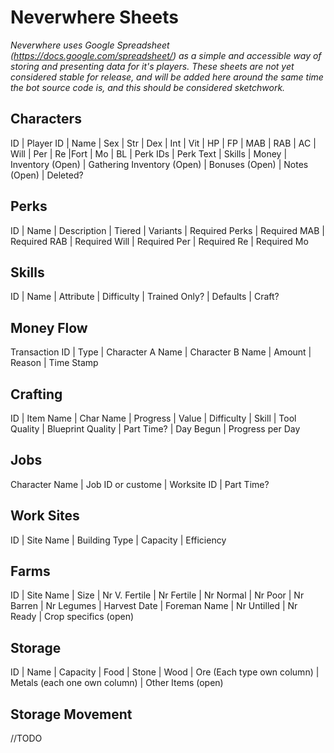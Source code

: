 # Neverwhere Sheets

*Neverwhere uses Google Spreadsheet (https://docs.google.com/spreadsheet/) as a simple and accessible way of storing and presenting data for it's players. These sheets are not yet considered stable for release, and will be added here around the same time the bot source code is, and this should be considered sketchwork.*

## Characters
ID | Player ID | Name | Sex | Str | Dex | Int | Vit | HP | FP | MAB | RAB | AC | Will | Per | Re |Fort |  Mo | BL | Perk IDs | Perk Text | Skills | Money | Inventory (Open) | Gathering Inventory (Open) | Bonuses (Open) | Notes (Open) | Deleted? 

## Perks
ID | Name | Description | Tiered | Variants | Required Perks | Required MAB | Required RAB | Required Will | Required Per | Required Re | Required Mo

## Skills
ID | Name | Attribute | Difficulty | Trained Only? | Defaults | Craft?

## Money Flow
Transaction ID | Type | Character A Name | Character B Name | Amount | Reason | Time Stamp

## Crafting
ID | Item Name | Char Name | Progress | Value | Difficulty | Skill | Tool Quality | Blueprint Quality | Part Time? | Day Begun | Progress per Day

## Jobs
Character Name | Job ID or custome | Worksite ID | Part Time?

## Work Sites
ID | Site Name | Building Type | Capacity | Efficiency

## Farms
ID | Site Name | Size | Nr V. Fertile | Nr Fertile | Nr Normal | Nr Poor | Nr Barren | Nr Legumes | Harvest Date | Foreman Name | Nr Untilled | Nr Ready | Crop specifics (open)

## Storage 
ID | Name | Capacity | Food | Stone | Wood | Ore (Each type own column) | Metals (each one own column) | Other Items (open)

## Storage Movement
//TODO
